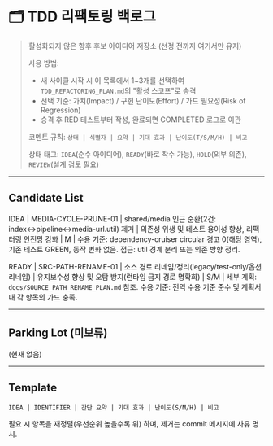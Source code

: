 # 🗂️ TDD 리팩토링 백로그

> 활성화되지 않은 향후 후보 아이디어 저장소 (선정 전까지 여기서만 유지)
>
> 사용 방법:
>
> - 새 사이클 시작 시 이 목록에서 1~3개를 선택하여 `TDD_REFACTORING_PLAN.md`의
>   "활성 스코프"로 승격
> - 선택 기준: 가치(Impact) / 구현 난이도(Effort) / 가드 필요성(Risk of
>   Regression)
> - 승격 후 RED 테스트부터 작성, 완료되면 COMPLETED 로그로 이관
>
> 코멘트 규칙: `상태 | 식별자 | 요약 | 기대 효과 | 난이도(T/S/M/H) | 비고`
>
> 상태 태그: `IDEA`(순수 아이디어), `READY`(바로 착수 가능), `HOLD`(외부 의존),
> `REVIEW`(설계 검토 필요)

---

## Candidate List

<!-- MEM_PROFILE 승격 및 완료 (2025-09-12): 경량 메모리 프로파일러 유틸 추가, 문서/테스트 포함 -->

IDEA | MEDIA-CYCLE-PRUNE-01 | shared/media 인근 순환(2건:
index↔pipeline↔media-url.util) 제거 | 의존성 위생 및 테스트 용이성 향상,
리팩터링 안전망 강화 | M | 수용 기준: dependency-cruiser circular 경고 0(해당
영역), 기존 테스트 GREEN, 동작 변화 없음. 접근: util 경계 분리 또는 의존 방향
정리.

READY | SRC-PATH-RENAME-01 | 소스 경로 리네임/정리(legacy/test-only/옵션 리네임)
| 유지보수성 향상 및 오탐 방지(런타임 금지 경로 명확화) | S/M | 세부 계획:
`docs/SOURCE_PATH_RENAME_PLAN.md` 참조. 수용 기준: 전역 수용 기준 준수 및 계획서
내 각 항목의 가드 충족.

---

## Parking Lot (미보류)

(현재 없음)

---

## Template

```
IDEA | IDENTIFIER | 간단 요약 | 기대 효과 | 난이도(S/M/H) | 비고
```

필요 시 항목을 재정렬(우선순위 높을수록 위) 하며, 제거는 commit 메시지에 사유
명시.
